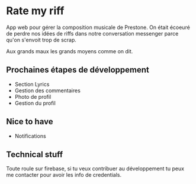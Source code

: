 # Rate my riff

App web pour gérer la composition musicale de Prestone. On était écoeuré de perdre nos idées de riffs dans notre conversation messenger parce qu'on s'envoit trop de scrap.

Aux grands maux les grands moyens comme on dit.

## Prochaines étapes de développement

- Section Lyrics
- Gestion des commentaires
- Photo de profil
- Gestion du profil

## Nice to have

- Notifications

## Technical stuff

Toute roule sur firebase, si tu veux contribuer au développement tu peux me contacter pour avoir les info de credentials.
